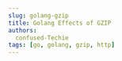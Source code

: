 ```yaml
---
slug: golang-gzip
title: Golang Effects of GZIP
authors:
  confused-Techie
tags: [go, golang, gzip, http]
---
```


